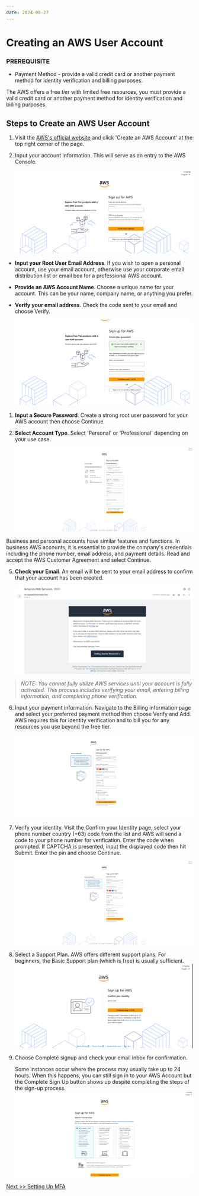```yaml
---
date: 2024-08-27
---
```


# **Creating an AWS User Account**

### PREREQUISITE

- Payment Method - provide a valid credit card or another payment method for identity verification and billing purposes.

The AWS offers a free tier with limited free resources, you must provide a valid credit card or another payment method for identity verification and billing purposes.

<!-- more -->

## Steps to Create an AWS User Account

1. Visit the [AWS's official website](https://aws.amazon.com) and click 'Create an AWS Account' at the top right corner of the page.
2. Input your account information. This will serve as an entry to the AWS Console.

   ![](img/001.png)

- **Input your Root User Email Address**. If you wish to open a personal account, use your email account, otherwise use your corporate email distribution list or email box for a professional AWS account.
- **Provide an AWS Account Name**. Choose a unique name for your account. This can be your name, company name, or anything you prefer.
- **Verify your email address**. Check the code sent to your email and choose Verify.

  ![](img/002.png)

1. **Input a Secure Password**. Create a strong root user password for your AWS account then choose Continue.
2. **Select Account Type**. Select 'Personal' or 'Professional' depending on your use case.

   ![](img/003.png)

Business and personal accounts have similar features and functions. In business AWS accounts, it is essential to provide the company's credentials including the phone number, email address, and payment details. Read and accept the AWS Customer Agreement and select Continue.

5. **Check your Email**. An email will be sent to your email address to confirm that your account has been created.

   ![](img/004.png)

> _NOTE: You cannot fully utilize AWS services until your account is fully activated. This process includes verifying your email, entering billing information, and completing phone verification._

6. Input your payment information. Navigate to the Billing information page and select your preferred payment method then choose Verify and Add. AWS requires this for identity verification and to bill you for any resources you use beyond the free tier.

   ![](img/005.png)

7. Verify your identity. Visit the Confirm your Identity page, select your phone number country (+63) code from the list and AWS will send a code to your phone number for verification. Enter the code when prompted. If CAPTCHA is presented, input the displayed code then hit Submit. Enter the pin and choose Continue.

   ![](img/006.png)

8. Select a Support Plan. AWS offers different support plans. For beginners, the Basic Support plan (which is free) is usually sufficient. ![](img/007.png)
9. Choose Complete signup and check your email inbox for confirmation.

   Some instances occur where the process may usually take up to 24 hours. When this happens, you can still sign in to your AWS Account but the Complete Sign Up button shows up despite completing the steps of the sign-up process. ![](img/008.png)

[Next >> Setting Up MFA](MFA.md)
